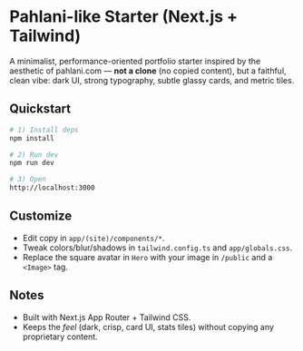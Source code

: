 # Pahlani-like Starter (Next.js + Tailwind)

A minimalist, performance-oriented portfolio starter inspired by the aesthetic of pahlani.com — **not a clone** (no copied content), but a faithful, clean vibe: dark UI, strong typography, subtle glassy cards, and metric tiles.

## Quickstart

```bash
# 1) Install deps
npm install

# 2) Run dev
npm run dev

# 3) Open
http://localhost:3000
```

## Customize
- Edit copy in `app/(site)/components/*`.
- Tweak colors/blur/shadows in `tailwind.config.ts` and `app/globals.css`.
- Replace the square avatar in `Hero` with your image in `/public` and a `<Image>` tag.

## Notes
- Built with Next.js App Router + Tailwind CSS.
- Keeps the *feel* (dark, crisp, card UI, stats tiles) without copying any proprietary content.
